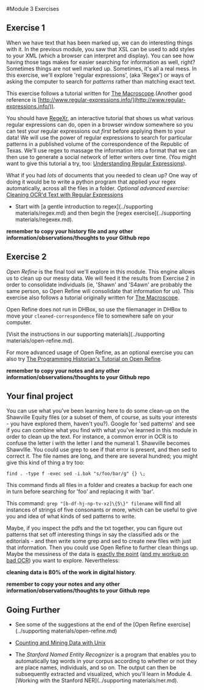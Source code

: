 #Module 3 Exercises

## Exercise 1

When we have text that has been marked up, we can do interesting things with it. In the previous module, you saw that XSL can be used to add styles to your XML (which a browser can interpret and display). You can see how having those tags makes for easier searching for information as well, right? Sometimes things are not well marked up. Sometimes, it's all a real mess. In this exercise, we'll explore 'regular expressions', (aka 'Regex') or ways of asking the computer to search for *patterns* rather than matching exact text.

This exercise follows a tutorial written for [The Macroscope](http://themacroscope.org).(Another good reference is [http://www.regular-expressions.info/](http://www.regular-expressions.info/)).

You should have [RegeXr](http://www.regexr.com/), an interactive tutorial that shows us what various regular expressions can do, open in a browser window somewhere so you can test your regular expressions out _first_ before applying them to your data!  We will use the power of regular expressions to search for particular patterns in a published volume of the correspondence of the Republic of Texas. We'll use regex to massage the information into a format that we can then use to generate a social network of letter writers over time. (You might want to give this tutorial a try, too: [Understanding Regular Expressions](http://programminghistorian.org/lessons/understanding-regular-expressions)).

What if you had *lots* of documents that you needed to clean up? One way of doing it would be to write a python program that applied your regex automatically, across all the files in a folder. *Optional advanced exercise*: [Cleaning OCR'd Text with Regular Expressions](http://programminghistorian.org/lessons/cleaning-ocrd-text-with-regular-expressions)

* Start with [a gentle introduction to regex](../supporting materials/regex.md) and then begin the [regex exercise](../supporting materials/regexex.md).

**remember to copy your history file and any other information/observations/thoughts to your Github repo**

## Exercise 2

*Open Refine* is the final tool we'll explore in this module. This engine allows us to clean up our messy data. We will feed it the results from Exercise 2 in order to consolidate individuals (ie, 'Shawn' and 'S4awn' are probably the same person, so Open Refine will consolidate that information for us). This exercise also follows a tutorial originally written for [The Macroscope](http://themacroscope.org).

Open Refine does not run in DHBox, so use the filemanager in DHBox to move your `cleaned-correspondence` file to somewhere safe on your computer.

[Visit the instructions in our supporting materials](../supporting materials/open-refine.md).

For more advanced usage of Open Refine, as an optional exercise you can also try [The Programming Historian's Tutorial on Open Refine](http://programminghistorian.org/lessons/cleaning-data-with-openrefine).

**remember to copy your notes and any other information/observations/thoughts to your Github repo**

## Your final project

You can use what you've been learning here to do some clean-up on the Shawville Equity files (or a subset of them, of course, as suits your interests - you have explored them, haven't you?). Google for 'sed patterns' and see if you can combine what you find with what you've learned in this module in order to clean up the text. For instance, a common error in OCR is to confuse the letter i with the letter l and the numeral 1. Shawville becomes Shawvllle. You could use grep to see if that error is present, and then sed to correct it. The file names are long, and there are several hundred; you might give this kind of thing a try too:

`find . -type f -exec sed -i.bak "s/foo/bar/g" {} \;`

This command finds all files in a folder and creates a backup for each one in turn before searching for 'foo' and replacing it with 'bar'.

This command: `grep "[b-df-hj-np-tv-xz]\{5\}" filename` will find all instances of strings of five consonants or more, which can be useful to give you and idea of what kinds of sed patterns to write.

Maybe, if you inspect the pdfs and the txt together, you can figure out patterns that set off interesting things in say the classified ads or the editorials - and then write some grep and sed to create new files with just that information. Then you could use Open Refine to further clean things up. Maybe the messiness of the data is [exactly the point](https://smgprojects.github.io/experiment-bad-equity/) ([and my workup on bad OCR](https://smgprojects.github.io/experiment-determining-bad-ocr-via-automated-spellcheck/)) you want to explore. Nevertheless:

**cleaning data is 80% of the work in digital history**.

**remember to copy your notes and any other information/observations/thoughts to your Github repo**

## Going Further

+ See some of the suggestions at the end of the [Open Refine exercise](../supporting materials/open-refine.md)

+ [Counting and Mining Data with Unix](http://programminghistorian.org/lessons/research-data-with-unix)

+ The *Stanford Named Entity Recognizer* is a program that enables you to automatically tag words in your corpus according to whether or not they are place names, individuals, and so on. The output can then be subsequently extracted and visualized, which you'll learn in Module 4. [Working with the Stanford NER](../supporting materials/ner.md).
